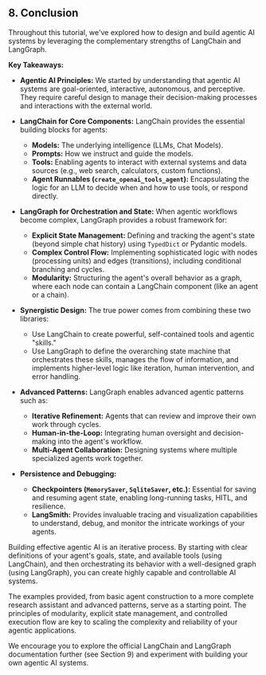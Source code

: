 ## 8. Conclusion
Throughout this tutorial, we've explored how to design and build agentic AI systems by leveraging the complementary strengths of LangChain and LangGraph.

**Key Takeaways:**

- **Agentic AI Principles:** We started by understanding that agentic AI systems are goal-oriented, interactive, autonomous, and perceptive. They require careful design to manage their decision-making processes and interactions with the external world.

- **LangChain for Core Components:** LangChain provides the essential building blocks for agents:
    - **Models:** The underlying intelligence (LLMs, Chat Models).
    - **Prompts:** How we instruct and guide the models.
    - **Tools:** Enabling agents to interact with external systems and data sources (e.g., web search, calculators, custom functions).
    - **Agent Runnables (`create_openai_tools_agent`):** Encapsulating the logic for an LLM to decide when and how to use tools, or respond directly.

- **LangGraph for Orchestration and State:** When agentic workflows become complex, LangGraph provides a robust framework for:
    - **Explicit State Management:** Defining and tracking the agent's state (beyond simple chat history) using `TypedDict` or Pydantic models.
    - **Complex Control Flow:** Implementing sophisticated logic with nodes (processing units) and edges (transitions), including conditional branching and cycles.
    - **Modularity:** Structuring the agent's overall behavior as a graph, where each node can contain a LangChain component (like an agent or a chain).

- **Synergistic Design:** The true power comes from combining these two libraries:
    - Use LangChain to create powerful, self-contained tools and agentic "skills."
    - Use LangGraph to define the overarching state machine that orchestrates these skills, manages the flow of information, and implements higher-level logic like iteration, human intervention, and error handling.

- **Advanced Patterns:** LangGraph enables advanced agentic patterns such as:
    - **Iterative Refinement:** Agents that can review and improve their own work through cycles.
    - **Human-in-the-Loop:** Integrating human oversight and decision-making into the agent's workflow.
    - **Multi-Agent Collaboration:** Designing systems where multiple specialized agents work together.

- **Persistence and Debugging:**
    - **Checkpointers (`MemorySaver`, `SqliteSaver`, etc.):** Essential for saving and resuming agent state, enabling long-running tasks, HITL, and resilience.
    - **LangSmith:** Provides invaluable tracing and visualization capabilities to understand, debug, and monitor the intricate workings of your agents.

Building effective agentic AI is an iterative process. By starting with clear definitions of your agent's goals, state, and available tools (using LangChain), and then orchestrating its behavior with a well-designed graph (using LangGraph), you can create highly capable and controllable AI systems.

The examples provided, from basic agent construction to a more complete research assistant and advanced patterns, serve as a starting point. The principles of modularity, explicit state management, and controlled execution flow are key to scaling the complexity and reliability of your agentic applications.

We encourage you to explore the official LangChain and LangGraph documentation further (see Section 9) and experiment with building your own agentic AI systems. 